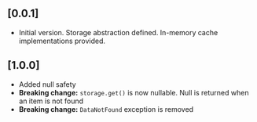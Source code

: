 ## [0.0.1]

* Initial version. Storage abstraction defined. In-memory cache implementations provided.

## [1.0.0]

* Added null safety
* __Breaking change:__ `storage.get()` is now nullable. Null is returned when an item is not found
* __Breaking change:__ `DataNotFound` exception is removed